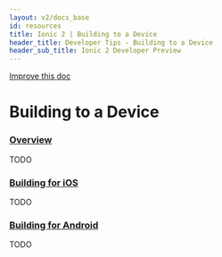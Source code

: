 ```yaml
---
layout: v2/docs_base
id: resources
title: Ionic 2 | Building to a Device
header_title: Developer Tips - Building to a Device
header_sub_title: Ionic 2 Developer Preview
---
```


<div class="improve-docs">
  <a href='https://github.com/driftyco/ionic-site/edit/ionic2/docs/v2/guide/index.md'>
    Improve this doc
  </a>
</div>

# Building to a Device

<div id="what-is">

  <section id="overview">
    <h3><a href="#overview">Overview</code></a></h3>
    <p>TODO</p>
  </section>

  <section id="building-for-ios">
    <h3><a href="#building-for-ios">Building for iOS</code></a></h3>
    <p>TODO</p>
  </section>

  <section id="building-for-android">
    <h3><a href="#building-for-android">Building for Android</code></a></h3>
    <p>TODO</p>
  </section>

</div>

<script>
$(document).ready(function() {
  $(function () {

      var setHash = function(urlHash) {
        window.location.hash = (urlHash);
        currentHash = urlHash;
      };

      var currentHash = "#"
      $(document).scroll(function () {
          $('section').each(function () {
              var top = window.pageYOffset;
              var distance = top - $(this).offset().top;
              var hash = '#' + $(this).attr('id');
              if (distance < 20 && distance > -20 && currentHash != hash) {
                setHash(hash);
              }
          });
      });
  });
});
</script>
